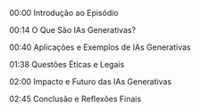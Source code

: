 00:00 Introdução ao Episódio

00:14 O Que São IAs Generativas?

00:40 Aplicações e Exemplos de IAs Generativas

01:38 Questões Éticas e Legais

02:00 Impacto e Futuro das IAs Generativas

02:45 Conclusão e Reflexões Finais
